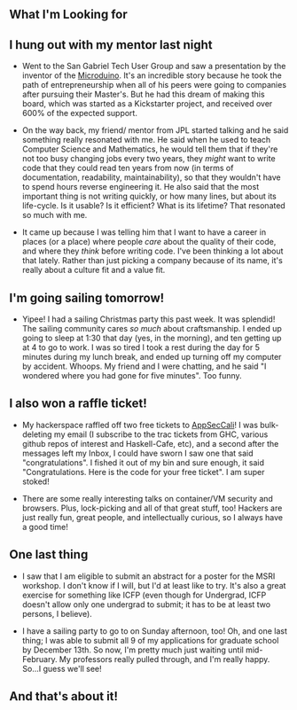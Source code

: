 ## What I'm Looking for

## I hung out with my mentor last night

- Went to the San Gabriel Tech User Group and saw a presentation by the inventor of the [Microduino](https://microduinoinc.com).
  It's an incredible story because he took the path of entrepreneurship when all of his peers were going to companies after 
  pursuing their Master's. But he had this dream of making this board, which was started as a Kickstarter project,
  and received over 600% of the expected support. 
  
- On the way back, my friend/ mentor from JPL started talking and he said something really resonated with me.
  He said when he used to teach Computer Science and Mathematics, he would tell them that if they're not too busy
  changing jobs every two years, they *might* want to write code that they could read ten years from now (in terms 
  of documentation, readability, maintainability), so that they wouldn't have to spend hours reverse engineering it.
  He also said that the most important thing is not writing quickly, or how many lines, but about its life-cycle.
  Is it usable? Is it efficient? What is its lifetime? That resonated so much with me. 

- It came up because I was telling him that I want to have a career in places (or a place) where people *care* about
  the quality of their code, and where they *think* before writing code. I've been thinking a lot about that lately. 
  Rather than just picking a company because of its name, it's really about a culture fit and a value fit. 
  
## I'm going sailing tomorrow! 

- Yipee! I had a sailing Christmas party this past week. It was splendid! The sailing community cares *so much* about
  craftsmanship. I ended up going to sleep at 1:30 that day (yes, in the morning), and ten getting up at 4 to go to
  work. I was so tired I took a rest during the day for 5 minutes during my lunch break, and ended up turning off my
  computer by accident. Whoops. My friend and I were chatting, and he said "I wondered where you had gone for five 
  minutes". Too funny.
  
## I also won a raffle ticket!

- My hackerspace raffled off two free tickets to [AppSecCali](https://2019.appseccalifornia.org)!
  I was bulk-deleting my email (I subscribe to the trac tickets from GHC, various github repos of interest and 
  Haskell-Cafe, etc), and a second after the messages left my Inbox, I could have sworn I saw one that said "congratulations".
  I fished it out of my bin and sure enough, it said "Congratulations. Here is the code for your free ticket". I am super stoked!
  
- There are some really interesting talks on container/VM security and browsers. Plus, lock-picking and all of that great
  stuff, too! Hackers are just really fun, great people, and intellectually curious, so I always have a good time!

## One last thing

- I saw that I am eligible to submit an abstract for a poster for the MSRI workshop. I don't know if I will, but I'd 
  at least like to try. It's also a great exercise for something like ICFP (even though for Undergrad, ICFP doesn't 
  allow only one undergrad to submit; it has to be at least two persons, I believe). 
  
- I have a sailing party to go to on Sunday afternoon, too! Oh, and one last thing; I was able to submit all 9 of my
  applications for graduate school by December 13th. So now, I'm pretty much just waiting until mid-February.
  My professors really pulled through, and I'm really happy. So...I guess we'll see!
  
## And that's about it!

